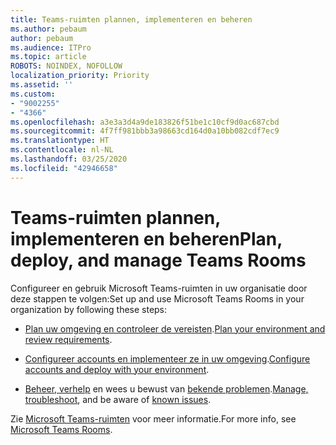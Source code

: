 ```yaml
---
title: Teams-ruimten plannen, implementeren en beheren
ms.author: pebaum
author: pebaum
ms.audience: ITPro
ms.topic: article
ROBOTS: NOINDEX, NOFOLLOW
localization_priority: Priority
ms.assetid: ''
ms.custom:
- "9002255"
- "4366"
ms.openlocfilehash: a3e3a3d4a9de183826f51be1c10cf9d0ac687cbd
ms.sourcegitcommit: 4f7ff981bbb3a98663cd164d0a10bb082cdf7ec9
ms.translationtype: HT
ms.contentlocale: nl-NL
ms.lasthandoff: 03/25/2020
ms.locfileid: "42946658"
---
```

# <a name="plan-deploy-and-manage-teams-rooms"></a><span data-ttu-id="f5bee-102">Teams-ruimten plannen, implementeren en beheren</span><span class="sxs-lookup"><span data-stu-id="f5bee-102">Plan, deploy, and manage Teams Rooms</span></span>

<span data-ttu-id="f5bee-103">Configureer en gebruik Microsoft Teams-ruimten in uw organisatie door deze stappen te volgen:</span><span class="sxs-lookup"><span data-stu-id="f5bee-103">Set up and use Microsoft Teams Rooms in your organization by following these steps:</span></span> 

- <span data-ttu-id="f5bee-104">[Plan uw omgeving en controleer de vereisten](https://docs.microsoft.com/microsoftteams/rooms/rooms-plan).</span><span class="sxs-lookup"><span data-stu-id="f5bee-104">[Plan your environment and review requirements](https://docs.microsoft.com/microsoftteams/rooms/rooms-plan).</span></span>

- <span data-ttu-id="f5bee-105">[Configureer accounts en implementeer ze in uw omgeving](https://docs.microsoft.com/microsoftteams/rooms/rooms-deploy).</span><span class="sxs-lookup"><span data-stu-id="f5bee-105">[Configure accounts and deploy with your environment](https://docs.microsoft.com/microsoftteams/rooms/rooms-deploy).</span></span>

- <span data-ttu-id="f5bee-106">[Beheer, verhelp](https://docs.microsoft.com/microsoftteams/rooms/rooms-manage#troubleshooting) en wees u bewust van [bekende problemen](https://docs.microsoft.com/microsoftteams/rooms/known-issues).</span><span class="sxs-lookup"><span data-stu-id="f5bee-106">[Manage, troubleshoot](https://docs.microsoft.com/microsoftteams/rooms/rooms-manage#troubleshooting), and be aware of [known issues](https://docs.microsoft.com/microsoftteams/rooms/known-issues).</span></span> 

<span data-ttu-id="f5bee-107">Zie [Microsoft Teams-ruimten](https://docs.microsoft.com/microsoftteams/rooms/) voor meer informatie.</span><span class="sxs-lookup"><span data-stu-id="f5bee-107">For more info, see [Microsoft Teams Rooms](https://docs.microsoft.com/microsoftteams/rooms/).</span></span>
